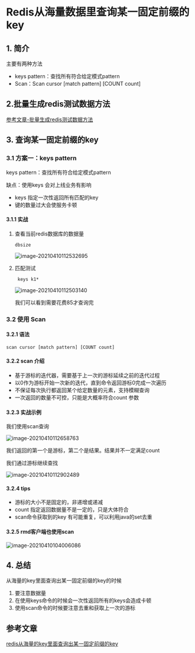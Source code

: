 # Redis从海量数据里查询某一固定前缀的key

## 1. 简介

主要有两种方法

- keys pattern：查找所有符合给定模式pattern
- Scan：Scan cursor [match pattern] [COUNT count]

## 2.批量生成redis测试数据方法

[参考文章-批量生成redis测试数据方法](../action/批量生成redis测试数据方法)

## 3. 查询某一固定前缀的key

### 3.1 方案一：keys pattern

keys pattern：查找所有符合给定模式pattern

缺点：使用keys 会对上线业务有影响

- keys 指定一次性返回所有匹配的key
- 键的数量过大会使服务卡顿

#### 3.1.1 实战

1. 查看当前redis数据库的数据量

   ```
   dbsize
   ```

   ![image-20210410112532695](https://zszblog.oss-cn-beijing.aliyuncs.com/zszblog/blogimage-master/image-20210410112532695.png)

2. 匹配测试

   ```
    keys k1*
   ```

   ![image-20210410112503140](https://zszblog.oss-cn-beijing.aliyuncs.com/zszblog/blogimage-master/image-20210410112503140.png)
   
   我们可以看到需要花费85才查询完

### 3.2 使用 Scan 

#### 3.2.1 语法

```
scan cursor [match pattern] [COUNT count]
```

#### 3.2.2 scan 介绍

- 基于游标的迭代器，需要基于上一次的游标延续之前的迭代过程
- 以0作为游标开始一次新的迭代，直到命令返回游标0完成一次遍历
- 不保证每次执行都返回某个给定数量的元素，支持模糊查询
- 一次返回的数量不可控，只能是大概率符合count 参数

#### 3.2.3 实战示例

我们使用scan查询

![image-20210410112658763](https://zszblog.oss-cn-beijing.aliyuncs.com/zszblog/blogimage-master/image-20210410112658763.png)

我们返回的第一个是游标，第二个是结果。结果并不一定满足count

我们通过游标继续查找

![image-20210410112902489](https://zszblog.oss-cn-beijing.aliyuncs.com/zszblog/blogimage-master/image-20210410112902489.png)

#### 3.2.4 tips

- 游标的大小不是固定的，非递增或递减
- count 指定返回数据量不是一定的，只是大体符合
- scan命令获取到的key 有可能重复，可以利用java的set去重

#### 3.2.5 rmd客户端也使用scan

![image-20210410104006086](https://zszblog.oss-cn-beijing.aliyuncs.com/zszblog/blogimage-master/image-20210410104006086.png)

## 4. 总结

从海量的key里面查询出某一固定前缀的key的时候

1. 要注意数据量
2. 在使用keys命令的时候会一次性返回所有的keys会造成卡顿
3. 使用scan命令的时候要注意去重和获取上一次的游标

## 参考文章

[redis从海量的key里面查询出某一固定前缀的key](https://www.jianshu.com/p/19f813af8f64)

